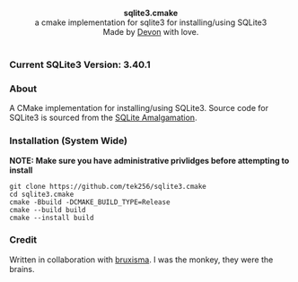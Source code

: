 <div id="header">
    <p align="center">
      <b>sqlite3.cmake</b><br>
  	  <span font-size="16px">a cmake implementation for sqlite3 for installing/using SQLite3</span><br>
      <span font-size="12px">Made by <a href="http://tek256.com">Devon</a> with love.</span><br><br>
    </p>
</div>

### Current SQLite3 Version: 3.40.1

### About
A CMake implementation for installing/using SQLite3. Source code for SQLite3 is sourced from the [SQLite Amalgamation](https://www.sqlite.org/download.html).


### Installation (System Wide)

**NOTE: Make sure you have administrative privlidges before attempting to install**

```
git clone https://github.com/tek256/sqlite3.cmake
cd sqlite3.cmake
cmake -Bbuild -DCMAKE_BUILD_TYPE=Release
cmake --build build
cmake --install build
```


### Credit
Written in collaboration with [bruxisma](https://github.com/bruxisma). I was the monkey, they were the brains.

